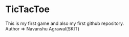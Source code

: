 # TicTacToe
This is my first game and also my first github repository.<br>
Author => Navanshu Agrawal(SKIT)
